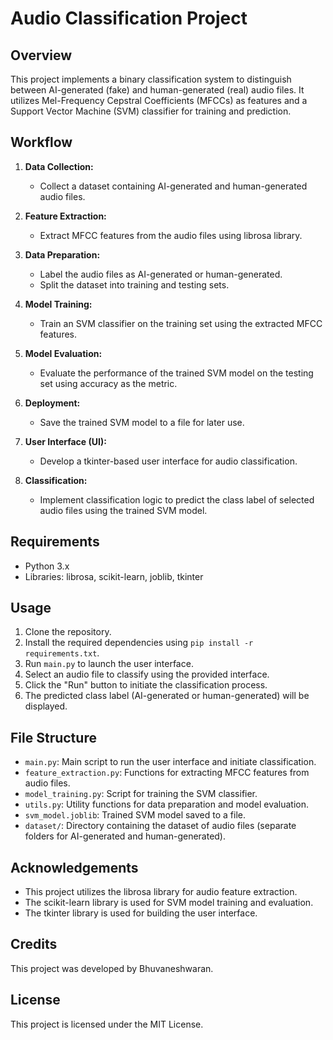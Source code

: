 # Audio Classification Project

## Overview
This project implements a binary classification system to distinguish between AI-generated (fake) and human-generated (real) audio files. It utilizes Mel-Frequency Cepstral Coefficients (MFCCs) as features and a Support Vector Machine (SVM) classifier for training and prediction.

## Workflow
1. **Data Collection:**
   - Collect a dataset containing AI-generated and human-generated audio files.

2. **Feature Extraction:**
   - Extract MFCC features from the audio files using librosa library.
   
3. **Data Preparation:**
   - Label the audio files as AI-generated or human-generated.
   - Split the dataset into training and testing sets.

4. **Model Training:**
   - Train an SVM classifier on the training set using the extracted MFCC features.

5. **Model Evaluation:**
   - Evaluate the performance of the trained SVM model on the testing set using accuracy as the metric.

6. **Deployment:**
   - Save the trained SVM model to a file for later use.

7. **User Interface (UI):**
   - Develop a tkinter-based user interface for audio classification.

8. **Classification:**
   - Implement classification logic to predict the class label of selected audio files using the trained SVM model.

## Requirements
- Python 3.x
- Libraries: librosa, scikit-learn, joblib, tkinter

## Usage
1. Clone the repository.
2. Install the required dependencies using `pip install -r requirements.txt`.
3. Run `main.py` to launch the user interface.
4. Select an audio file to classify using the provided interface.
5. Click the "Run" button to initiate the classification process.
6. The predicted class label (AI-generated or human-generated) will be displayed.

## File Structure
- `main.py`: Main script to run the user interface and initiate classification.
- `feature_extraction.py`: Functions for extracting MFCC features from audio files.
- `model_training.py`: Script for training the SVM classifier.
- `utils.py`: Utility functions for data preparation and model evaluation.
- `svm_model.joblib`: Trained SVM model saved to a file.
- `dataset/`: Directory containing the dataset of audio files (separate folders for AI-generated and human-generated).

## Acknowledgements
- This project utilizes the librosa library for audio feature extraction.
- The scikit-learn library is used for SVM model training and evaluation.
- The tkinter library is used for building the user interface.

## Credits
This project was developed by Bhuvaneshwaran.

## License
This project is licensed under the MIT License.

